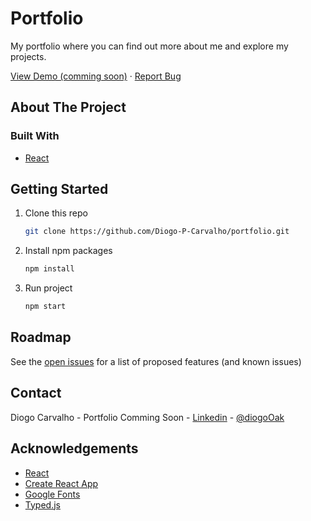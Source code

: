# Portfolio

My portfolio where you can find out more about me and explore my projects.
<br>

<a href="#">View Demo (comming soon)</a>
·
<a href="https://github.com/Diogo-P-Carvalho/portfolio/issues">Report Bug</a>

<!-- ABOUT THE PROJECT -->

## About The Project

### Built With

-   [React](https://reactjs.org/)

<!-- GETTING STARTED -->

## Getting Started

1. Clone this repo
    ```sh
    git clone https://github.com/Diogo-P-Carvalho/portfolio.git
    ```
2. Install npm packages
    ```sh
    npm install
    ```
3. Run project
    ```sh
    npm start
    ```

<!-- ROADMAP -->

## Roadmap

See the [open issues](https://github.com/Diogo-P-Carvalho/infinite-scroll/issues) for a list of proposed features (and known issues)

<!--CONTACT -->

## Contact

Diogo Carvalho - Portfolio Comming Soon - [Linkedin](www.linkedin.com/in/diogo-carvalho-83a96a14a) - [@diogoOak](https://twitter.com/diogoOak)

<!-- ACKNOWLEDGMENTS -->

## Acknowledgements

-   [React](https://reactjs.org/)
-   [Create React App](https://create-react-app.dev/)
-   [Google Fonts](https://fonts.google.com/)
-   [Typed.js](https://github.com/mattboldt/typed.js)
